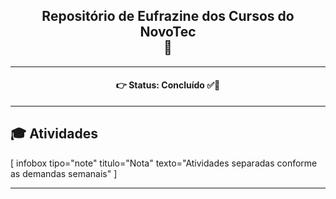 <h2 align='center'>Repositório de Eufrazine dos Cursos do <br>NovoTec</br> 🍄</h2>

<hr>

<h4 align='center'>
👉 Status: Concluído ✅🎉
</h4>

<hr>

## 🎓 Atividades
[ infobox tipo="note" titulo="Nota" texto="Atividades separadas conforme as demandas semanais" ]
<hr>
